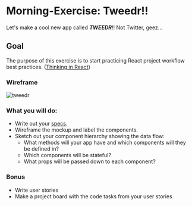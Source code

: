 # Morning-Exercise: Tweedr!!

Let's make a cool new app called ***TWEEDR***!! Not Twitter, geez...

## Goal 

The purpose of this exercise is to start practicing React project workflow best practices. ([Thinking in React](https://reactjs.org/docs/thinking-in-react.html))


### Wireframe

![tweedr](./assets/tweedr.png)

### What you will do:

- Write out your [specs](https://git.generalassemb.ly/wdi-nyc-octonion/debug-game-hanoi/#program-specs-and-planning).
- Wireframe the mockup and label the components.
- Sketch out your component hierarchy showing the data flow: 
    - What methods will your app have and which components will they be defined in?
    - Which components will be stateful?
    - What props will be passed down to each component?
       
### Bonus

- Write user stories
- Make a project board with the code tasks from your user stories

